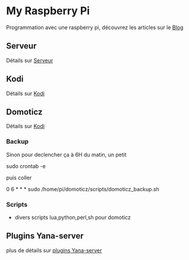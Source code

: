 # My Raspberry Pi

Programmation avec une raspberry pi, découvrez les articles sur le [Blog](http://sguernion.github.io/)

## Serveur
Détails sur [Serveur](https://github.com/sguernion/myPI/tree/master/serveur)



## Kodi
Détails sur [Kodi](https://github.com/sguernion/myPI/tree/master/kodi)

## Domoticz

Détails sur [Kodi](https://github.com/sguernion/myPI/tree/master/domoticz)


### Backup
Sinon pour declencher ça à 6H du matin, un petit

sudo crontab -e

puis coller

0 6 * * * sudo /home/pi/domoticz/scripts/domoticz_backup.sh

### Scripts
- divers scripts lua,python,perl,sh pour domoticz



## Plugins Yana-server

plus de détails sur [plugins Yana-server](https://github.com/sguernion/myPI/tree/master/yana-server)